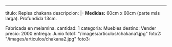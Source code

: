 ---
titulo: Repisa chakana
descripcion: |-
  **Medidas:** 60cm x 60cm (parte más larga). Profundida 13cm.

  Fabricada en melamina.
cantidad: 1
categoria: Muebles
destino: Vender
precio: 2000
entrega: Junio
foto1: "/images/articulos/chakana1.jpg"
foto2: "/images/articulos/chakana2.jpg"
foto3: 
